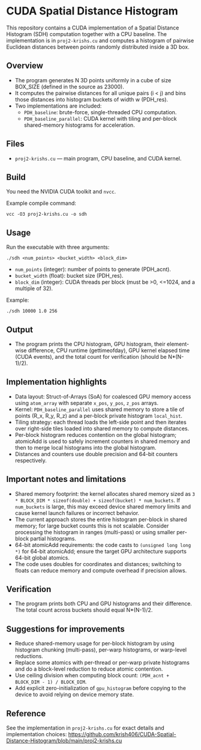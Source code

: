 # CUDA Spatial Distance Histogram

This repository contains a CUDA implementation of a Spatial Distance Histogram (SDH) computation together with a CPU baseline. The implementation is in `proj2-krishs.cu` and computes a histogram of pairwise Euclidean distances between points randomly distributed inside a 3D box.

## Overview

- The program generates N 3D points uniformly in a cube of size BOX_SIZE (defined in the source as 23000).
- It computes the pairwise distances for all unique pairs (i < j) and bins those distances into histogram buckets of width w (PDH_res).
- Two implementations are included:
  - `PDH_baseline`: brute-force, single-threaded CPU computation.
  - `PDH_baseline_parallel`: CUDA kernel with tiling and per-block shared-memory histograms for acceleration.

## Files

- `proj2-krishs.cu` — main program, CPU baseline, and CUDA kernel.

## Build

You need the NVIDIA CUDA toolkit and `nvcc`.

Example compile command:

```
vcc -O3 proj2-krishs.cu -o sdh
```

## Usage

Run the executable with three arguments:

```
./sdh <num_points> <bucket_width> <block_dim>
```

- `num_points` (integer): number of points to generate (PDH_acnt).
- `bucket_width` (float): bucket size (PDH_res).
- `block_dim` (integer): CUDA threads per block (must be >0, <=1024, and a multiple of 32).

Example:

```
./sdh 10000 1.0 256
```

## Output

- The program prints the CPU histogram, GPU histogram, their element-wise difference, CPU runtime (gettimeofday), GPU kernel elapsed time (CUDA events), and the total count for verification (should be N*(N-1)/2).

## Implementation highlights

- Data layout: Struct-of-Arrays (SoA) for coalesced GPU memory access using `atom_array` with separate `x_pos`, `y_pos`, `z_pos` arrays.
- Kernel: `PDH_baseline_parallel` uses shared memory to store a tile of points (R_x, R_y, R_z) and a per-block private histogram `local_hist`.
- Tiling strategy: each thread loads the left-side point and then iterates over right-side tiles loaded into shared memory to compute distances.
- Per-block histogram reduces contention on the global histogram; atomicAdd is used to safely increment counters in shared memory and then to merge local histograms into the global histogram.
- Distances and counters use double precision and 64-bit counters respectively.

## Important notes and limitations

- Shared memory footprint: the kernel allocates shared memory sized as `3 * BLOCK_DIM * sizeof(double) + sizeof(bucket) * num_buckets`. If `num_buckets` is large, this may exceed device shared memory limits and cause kernel launch failures or incorrect behavior.
- The current approach stores the entire histogram per-block in shared memory; for large bucket counts this is not scalable. Consider processing the histogram in ranges (multi-pass) or using smaller per-block partial histograms.
- 64-bit atomicAdd requirements: the code casts to `(unsigned long long *)` for 64-bit atomicAdd; ensure the target GPU architecture supports 64-bit global atomics.
- The code uses doubles for coordinates and distances; switching to floats can reduce memory and compute overhead if precision allows.

## Verification

- The program prints both CPU and GPU histograms and their difference. The total count across buckets should equal N*(N-1)/2.

## Suggestions for improvements

- Reduce shared-memory usage for per-block histogram by using histogram chunking (multi-pass), per-warp histograms, or warp-level reductions.
- Replace some atomics with per-thread or per-warp private histograms and do a block-level reduction to reduce atomic contention.
- Use ceiling division when computing block count: `(PDH_acnt + BLOCK_DIM - 1) / BLOCK_DIM`.
- Add explicit zero-initialization of `gpu_histogram` before copying to the device to avoid relying on device memory state.

## Reference

See the implementation in `proj2-krishs.cu` for exact details and implementation choices:
https://github.com/krish406/CUDA-Spatial-Distance-Histogram/blob/main/proj2-krishs.cu
```
